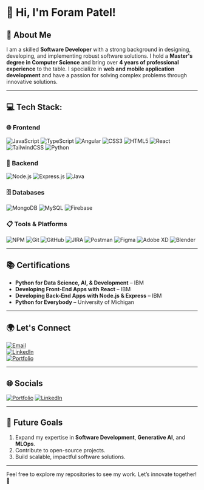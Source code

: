 # 👋 Hi, I'm Foram Patel!

## 🚀 About Me
I am a skilled **Software Developer** with a strong background in designing, developing, and implementing robust software solutions. I hold a **Master's degree in Computer Science** and bring over **4 years of professional experience** to the table. I specialize in **web and mobile application development** and have a passion for solving complex problems through innovative solutions.

---

## 💻 Tech Stack:

### 🌐 Frontend
![JavaScript](https://img.shields.io/badge/JavaScript-F7DF1E?style=for-the-badge&logo=javascript&logoColor=black)
![TypeScript](https://img.shields.io/badge/TypeScript-3178C6?style=for-the-badge&logo=typescript&logoColor=white)
![Angular](https://img.shields.io/badge/Angular-DD0031?style=for-the-badge&logo=angular&logoColor=white)
![CSS3](https://img.shields.io/badge/CSS3-1572B6?style=for-the-badge&logo=css3&logoColor=white)
![HTML5](https://img.shields.io/badge/HTML5-E34F26?style=for-the-badge&logo=html5&logoColor=white)
![React](https://img.shields.io/badge/React-61DAFB?style=for-the-badge&logo=react&logoColor=black)
![TailwindCSS](https://img.shields.io/badge/TailwindCSS-06B6D4?style=for-the-badge&logo=tailwindcss&logoColor=white)
![Python](https://img.shields.io/badge/Python-3776AB?style=for-the-badge&logo=python&logoColor=white)

### 🔧 Backend
![Node.js](https://img.shields.io/badge/Node.js-339933?style=for-the-badge&logo=node.js&logoColor=white)
![Express.js](https://img.shields.io/badge/Express.js-000000?style=for-the-badge&logo=express&logoColor=white)
![Java](https://img.shields.io/badge/Java-007396?style=for-the-badge&logo=java&logoColor=white)

### 🗄️ Databases
![MongoDB](https://img.shields.io/badge/MongoDB-47A248?style=for-the-badge&logo=mongodb&logoColor=white)
![MySQL](https://img.shields.io/badge/MySQL-4479A1?style=for-the-badge&logo=mysql&logoColor=white)
![Firebase](https://img.shields.io/badge/Firebase-FFCA28?style=for-the-badge&logo=firebase&logoColor=black)

### 📋 Tools & Platforms
![NPM](https://img.shields.io/badge/NPM-CB3837?style=for-the-badge&logo=npm&logoColor=white)
![Git](https://img.shields.io/badge/Git-F05032?style=for-the-badge&logo=git&logoColor=white)
![GitHub](https://img.shields.io/badge/GitHub-181717?style=for-the-badge&logo=github&logoColor=white)
![JIRA](https://img.shields.io/badge/JIRA-0052CC?style=for-the-badge&logo=jira&logoColor=white)
![Postman](https://img.shields.io/badge/Postman-FF6C37?style=for-the-badge&logo=postman&logoColor=white)
![Figma](https://img.shields.io/badge/Figma-F24E1E?style=for-the-badge&logo=figma&logoColor=white)
![Adobe XD](https://img.shields.io/badge/AdobeXD-FF61F6?style=for-the-badge&logo=adobe-xd&logoColor=black)
![Blender](https://img.shields.io/badge/Blender-F5792A?style=for-the-badge&logo=blender&logoColor=white)

---

## 📚 Certifications
- **Python for Data Science, AI, & Development** – IBM  
- **Developing Front-End Apps with React** – IBM  
- **Developing Back-End Apps with Node.js & Express** – IBM  
- **Python for Everybody** – University of Michigan  

---

## 🌍 Let's Connect
[![Email](https://img.shields.io/badge/Email-D14836?style=for-the-badge&logo=gmail&logoColor=white)](mailto:forampatel2248@gmail.com)  
[![LinkedIn](https://img.shields.io/badge/LinkedIn-0077B5?style=for-the-badge&logo=linkedin&logoColor=white)](https://www.linkedin.com/in/foram-patel2248/)  
[![Portfolio](https://img.shields.io/badge/Portfolio-FFD700?style=for-the-badge&logo=google-chrome&logoColor=black)](https://foram-patel-portfolio.netlify.app/)

---
## 🌐 Socials
[![Portfolio](https://img.shields.io/badge/Portfolio-800080?style=for-the-badge&logo=google-chrome&logoColor=white)](YOUR_NEW_LINK_HERE)
[![LinkedIn](https://img.shields.io/badge/LinkedIn-0077B5?style=for-the-badge&logo=linkedin&logoColor=white)](https://www.linkedin.com/in/foram-patel2248/)

---
## 📝 Future Goals
1. Expand my expertise in **Software Development**, **Generative AI**, and **MLOps**.
2. Contribute to open-source projects.
3. Build scalable, impactful software solutions.

---

Feel free to explore my repositories to see my work. Let’s innovate together! 🚀
